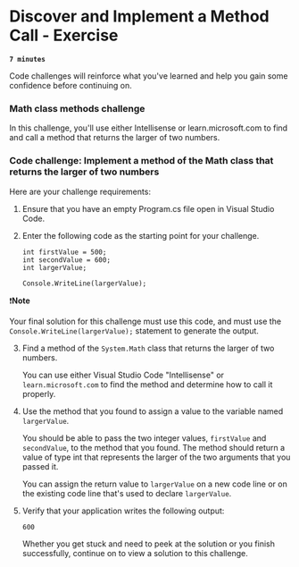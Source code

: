 # Discover and Implement a Method Call - Exercise

**`7 minutes`**

Code challenges will reinforce what you've learned and help you gain some confidence before continuing on.

### Math class methods challenge

In this challenge, you'll use either Intellisense or learn.microsoft.com to find and call a method that returns the larger of two numbers.


### Code challenge: Implement a method of the Math class that returns the larger of two numbers

Here are your challenge requirements:

1. Ensure that you have an empty Program.cs file open in Visual Studio Code.

2. Enter the following code as the starting point for your challenge.

     ```
     int firstValue = 500;
     int secondValue = 600;
     int largerValue;

     Console.WriteLine(largerValue);
     ```

❗**Note**

Your final solution for this challenge must use this code, and must use the `Console.WriteLine(largerValue);` statement to generate the output.

3. Find a method of the `System.Math` class that returns the larger of two numbers.

     You can use either Visual Studio Code "Intellisense" or `learn.microsoft.com` to find the method and determine how to call it properly.

4. Use the method that you found to assign a value to the variable named `largerValue`.

     You should be able to pass the two integer values, `firstValue` and `secondValue`, to the method that you found. The method should return a value of type int that represents the larger of the two arguments that you passed it.

     You can assign the return value to `largerValue` on a new code line or on the existing code line that's used to declare `largerValue`.

5. Verify that your application writes the following output:

     ```
     600
     ```

     Whether you get stuck and need to peek at the solution or you finish successfully, continue on to view a solution to this challenge.


